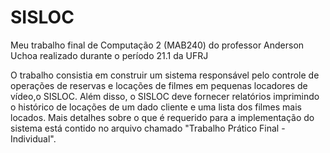 # SISLOC
Meu trabalho final de Computação 2 (MAB240) do professor Anderson Uchoa realizado durante o período 21.1 da UFRJ

O trabalho consistia em construir um sistema responsável pelo controle de operações de reservas e locações de filmes em pequenas locadores de vídeo,o SISLOC. Além disso, o SISLOC deve fornecer relatórios imprimindo o histórico de locações de um dado cliente e uma lista dos filmes mais locados. Mais detalhes sobre o que é requerido para a implementação do sistema está contido no arquivo chamado "Trabalho Prático Final - Individual".

